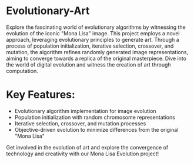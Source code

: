 # Evolutionary-Art

Explore the fascinating world of evolutionary algorithms by witnessing the evolution of the iconic "Mona Lisa" image. This project employs a novel approach, leveraging evolutionary principles to generate art. Through a process of population initialization, iterative selection, crossover, and mutation, the algorithm refines randomly generated image representations, aiming to converge towards a replica of the original masterpiece. Dive into the world of digital evolution and witness the creation of art through computation.

# Key Features:

- Evolutionary algorithm implementation for image evolution
- Population initialization with random chromosome representations
- Iterative selection, crossover, and mutation processes
- Objective-driven evolution to minimize differences from the original "Mona Lisa"
  
Get involved in the evolution of art and explore the convergence of technology and creativity with our Mona Lisa Evolution project!
